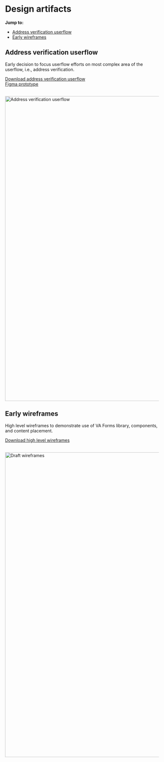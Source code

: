# Design artifacts

**Jump to:**

- [Address verification userflow](#address-verification-userflow)
- [Early wireframes](#early-wireframes) 

## Address verification userflow 

Early decision to focus userflow efforts on most complex area of the userflow, i.e., address verification.

[Download address verification userflow](https://github.com/agilesix/vets-website/assets/101129355/c6939918-1c10-4e38-a90a-cb83202e8b5f)<br/>
[Figma prototype
](https://www.figma.com/proto/YPy7EusTFLgZOWCs0VKjJB/DD-217-discharge-certificate-frame?page-id=6%3A66&node-id=18-2599&viewport=604%2C343%2C0.2&t=UrxBCkXkJqXMvAp9-1&scaling=min-zoom&content-scaling=fixed&starting-point-node-id=18%3A2599&show-proto-sidebar=1)<br/><br/>

<img width="1000" alt="Address verification userflow" src="https://github.com/agilesix/vets-website/assets/101129355/c6939918-1c10-4e38-a90a-cb83202e8b5f">

## Early wireframes

High level wireframes to demonstrate use of VA Forms library, components, and content placement. 

[Download high level wireframes
](https://github.com/agilesix/vets-website/assets/101129355/cde459ad-4cf4-48d2-bbc6-06e8d3d31f8)<br/><br/>

<img width="1000" alt="Draft wireframes" src="https://github.com/agilesix/vets-website/assets/101129355/cde459ad-4cf4-48d2-bbc6-06e8d3d31f89">


